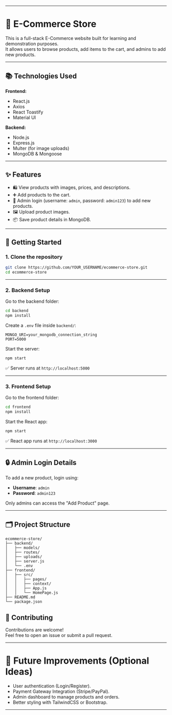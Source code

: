 
---

# 🛒 E-Commerce Store

This is a full-stack E-Commerce website built for learning and demonstration purposes.  
It allows users to browse products, add items to the cart, and admins to add new products.

---

## 📚 Technologies Used

**Frontend:**
- React.js
- Axios
- React Toastify
- Material UI

**Backend:**
- Node.js
- Express.js
- Multer (for image uploads)
- MongoDB & Mongoose

---

## ✨ Features

- 🛍️ View products with images, prices, and descriptions.
- ➕ Add products to the cart.
- 🔐 Admin login (username: `admin`, password: `admin123`) to add new products.
- 🖼️ Upload product images.
- 📦 Save product details in MongoDB.

---

## 🚀 Getting Started

### 1. Clone the repository
```bash
git clone https://github.com/YOUR_USERNAME/ecommerce-store.git
cd ecommerce-store
```

---

### 2. Backend Setup

Go to the backend folder:
```bash
cd backend
npm install
```

Create a `.env` file inside `backend/`:

```env
MONGO_URI=your_mongodb_connection_string
PORT=5000
```

Start the server:
```bash
npm start
```

✅ Server runs at `http://localhost:5000`

---

### 3. Frontend Setup

Go to the frontend folder:
```bash
cd frontend
npm install
```

Start the React app:
```bash
npm start
```

✅ React app runs at `http://localhost:3000`

---

## 🔒 Admin Login Details

To add a new product, login using:

- **Username**: `admin`
- **Password**: `admin123`

Only admins can access the "Add Product" page.

---

## 🗂️ Project Structure

```
ecommerce-store/
├── backend/
│   ├── models/
│   ├── routes/
│   ├── uploads/
│   ├── server.js
│   └── .env
├── frontend/
│   ├── src/
│   │   ├── pages/
│   │   ├── context/
│   │   ├── App.js
│   │   └── HomePage.js
├── README.md
└── package.json
```



## 💬 Contributing

Contributions are welcome!  
Feel free to open an issue or submit a pull request.

---



# 🚀 Future Improvements (Optional Ideas)

- User authentication (Login/Register).
- Payment Gateway Integration (Stripe/PayPal).
- Admin dashboard to manage products and orders.
- Better styling with TailwindCSS or Bootstrap.

---

